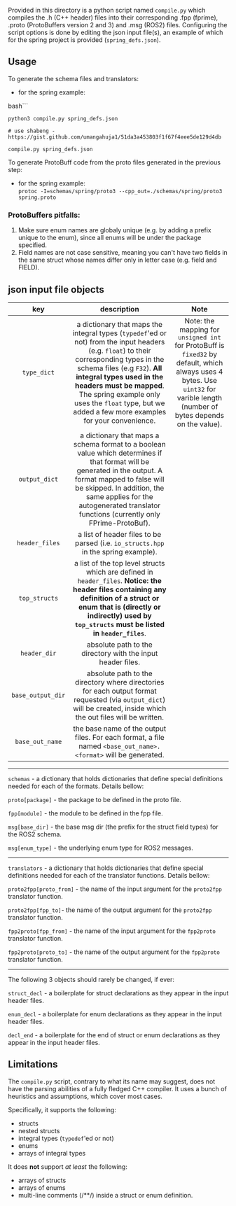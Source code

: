 
Provided in this directory is a python script named `compile.py` which compiles the .h (C++ header) files into their corresponding .fpp (fprime), .proto (ProtoBuffers version 2 and 3) and .msg (ROS2) files. 
Configuring the script options is done by editing the json input file(s), an example of which for the spring project is provided (`spring_defs.json`).


## Usage

To generate the schema files and translators:
- for the spring example:   

bash```
```
python3 compile.py spring_defs.json

# use shabeng - https://gist.github.com/umangahuja1/51da3a453803f1f67f4eee5de129d4db

compile.py spring_defs.json
```

To generate ProtoBuff code from the proto files generated in the previous step:
- for the spring example:   
`protoc -I=schemas/spring/proto3 --cpp_out=./schemas/spring/proto3 spring.proto`

### ProtoBuffers pitfalls:
1. Make sure enum names are globaly unique (e.g. by adding a prefix unique to the enum), since all enums will be under the package specified.
2. Field names are not case sensitive, meaning you can't have two fields in the same struct whose names differ only in letter case (e.g. field and FIELD).

## json input file objects


| key | description | Note |
| :---: | :---: | :---:|
| `type_dict` | a dictionary that maps the integral types (`typedef`'ed or not) from the input headers (e.g. `float`) to their corresponding types in the schema files (e.g `F32`). **All integral types used in the headers must be mapped**. The spring example only uses the `float` type, but we added a few more examples for your convenience. | Note: the mapping for `unsigned int` for ProtoBuff is `fixed32` by default, which always uses 4 bytes. Use `uint32` for varible length (number of bytes depends on the value). |
| `output_dict`  | a dictionary that maps a schema format to a boolean value which determines if that format will be generated in the output. A format mapped to false will be skipped. In addition, the same applies for the autogenerated translator functions (currently only FPrime-ProtoBuf). | |
| `header_files` | a list of header files to be parsed (i.e. `io_structs.hpp` in the spring example). ||
|`top_structs` | a list of the top level structs which are defined in `header_files`. **Notice: the header files  containing any definition of a struct or enum that is (directly or indirectly) used by `top_structs` must be listed in `header_files`**. ||
|`header_dir` | absolute path to the directory with the input header files. ||
|`base_output_dir` | absolute path to the directory where directories for each output format requested (via `output_dict`) will be created, inside which the out files will be written.||
|`base_out_name` | the base name of the output files. For each format, a file named `<base_out_name>.<format>` will be generated. ||

---

`schemas` - a dictionary that holds dictionaries that define special definitions needed for each of the formats. Details bellow:

`proto[package]` - the package to be defined in the proto file.

`fpp[module]` - the module to be defined in the fpp file.

`msg[base_dir]` - the base msg dir (the prefix for the struct field types) for the ROS2 schema.

`msg[enum_type]` - the underlying enum type for ROS2 messages.

---

`translators` - a dictionary that holds dictionaries that define special definitions needed for each of the translator functions. Details bellow:

`proto2fpp[proto_from]` - the name of the input argument for the `proto2fpp` translator function.

`proto2fpp[fpp_to]`- the name of the output argument for the `proto2fpp` translator function.

`fpp2proto[fpp_from]` - the name of the input argument for the `fpp2proto` translator function.

`fpp2proto[proto_to]` - the name of the output argument for the `fpp2proto` translator function.

---

The following 3 objects should rarely be changed, if ever:

`struct_decl` - a boilerplate for struct declarations as they appear in the input header files.

`enum_decl` - a boilerplate for enum declarations as they appear in the input header files.

`decl_end` - a boilerplate for the end of struct or enum declarations as they appear in the input header files.



## Limitations
The `compile.py` script, contrary to what its name may suggest, does not have the parsing abilities of a fully fledged C++ compiler. It uses a bunch of heuristics and assumptions, which cover most cases. 

Specifically, it supports the following:
- structs
- nested structs
- integral types (`typedef`'ed or not)
- enums
- arrays of integral types

It does **not** support *at least* the following:
- arrays of structs
- arrays of enums
- multi-line comments (/**/) inside a struct or enum definition.